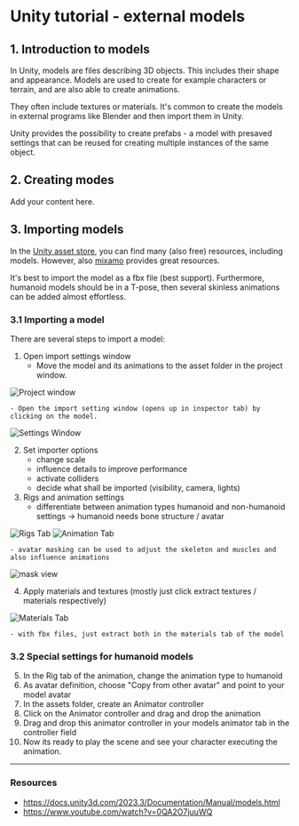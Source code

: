 # Unity tutorial - external models
## 1. Introduction to models
In Unity, models are files describing 3D objects. This includes their shape and appearance. Models are used to create for example characters or terrain, and are also able to create animations.

They often include textures or materials. It's common to create the models in external programs like Blender and then import them in Unity.

Unity provides the possibility to create prefabs - a model with presaved settings that can be reused for creating multiple instances of the same object.
## 2. Creating modes
Add your content here.
## 3. Importing models
In the [Unity asset store](https://assetstore.unity.com/?category=3d&free=true&orderBy=1), you can find many (also free) resources, including models. However, also [mixamo](https://www.mixamo.com) provides great resources.

It's best to import the model as a fbx file (best support). Furthermore, humanoid models should be in a T-pose, then several skinless animations can be added almost effortless.
### 3.1 Importing a model
There are several steps to import a model:
1. Open import settings window
    - Move the model and its animations to the asset folder in the project window.

![Project window](img/project_window.PNG)

    - Open the import setting window (opens up in inspector tab) by clicking on the model.
    
![Settings Window](img/Import_settings_window.PNG)

2. Set importer options
    - change scale
    - influence details to improve performance
    - activate colliders
    - decide what shall be imported (visibility, camera, lights)
3. Rigs and animation settings
    - differentiate between animation types humanoid and non-humanoid settings -> humanoid needs bone structure / avatar

![Rigs Tab](img/Rig_tab.PNG)
![Animation Tab](img/Animation_tab.PNG)

    - avatar masking can be used to adjust the skeleton and muscles and also influence animations

![mask view](img/mask_view.PNG)

4. Apply materials and textures (mostly just click extract textures / materials respectively)
    
![Materials Tab](img/materials_tab.PNG)

    - with fbx files, just extract both in the materials tab of the model

### 3.2 Special settings for humanoid models
5. In the Rig tab of the animation, change the animation type to humanoid
6. As avatar definition, choose "Copy from other avatar" and point to your model avatar
7. In the assets folder, create an Animator controller
8. Click on the Animator controller and drag and drop the animation
9. Drag and drop this animator controller in your models animator tab in the controller field
10. Now its ready to play the scene and see your character executing the animation.

---

### Resources
- https://docs.unity3d.com/2023.3/Documentation/Manual/models.html
- https://www.youtube.com/watch?v=0QA2O7juuWQ